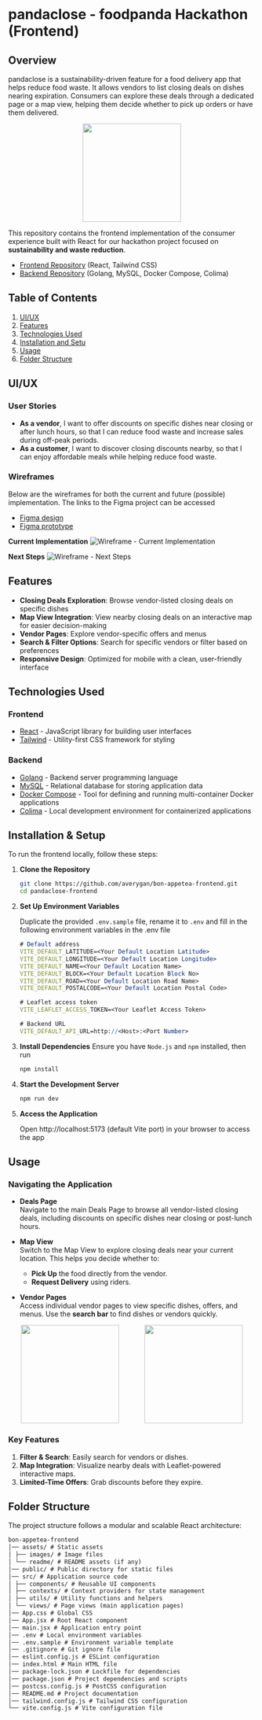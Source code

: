 # pandaclose - foodpanda Hackathon (Frontend)

## Overview
pandaclose is a sustainability-driven feature for a food delivery app that helps reduce food waste. It allows vendors to list closing deals on dishes nearing expiration. Consumers can explore these deals through a dedicated page or a map view, helping them decide whether to pick up orders or have them delivered. 

<p align="center">
  <img src="./assets/readme/paupau-closed-frontend.png" width="200" margin="auto">
</p>

This repository contains the frontend implementation of the consumer experience built with React for our hackathon project focused on **sustainability and waste reduction**.



* [Frontend Repository](https://github.com/averygan/bon-appetea-frontend) (React, Tailwind CSS)
* [Backend Repository](https://github.com/averygan/bon-appetea-backend) (Golang, MySQL, Docker Compose, Colima)

## Table of Contents
1. [UI/UX](#uiux)
2. [Features](#features)
3. [Technologies Used](#technologies-used)
4. [Installation and Setu](#installation--setup)
5. [Usage](#usage)
6. [Folder Structure](#folder-structure)

## UI/UX

### User Stories
- **As a vendor**, I want to offer discounts on specific dishes near closing or after lunch hours, so that I can reduce food waste and increase sales during off-peak periods.
- **As a customer**, I want to discover closing discounts nearby, so that I can enjoy affordable meals while helping reduce food waste.


### Wireframes
Below are the wireframes for both the current and future (possible) implementation. The links to the Figma project can be accessed
- [Figma design](https://www.figma.com/design/5o3xq5qUgmnXGrGgq28ofL/pandaclose?node-id=422-3494&t=1iWv07DY0Z1ADjiZ-1) 
- [Figma prototype](https://www.figma.com/proto/5o3xq5qUgmnXGrGgq28ofL/pandaclose?node-id=422-3494&t=1iWv07DY0Z1ADjiZ-1)

**Current Implementation**
![Wireframe - Current Implementation](./assets/readme/wireframe-current.png)

**Next Steps**
![Wireframe - Next Steps](./assets/readme/wireframe-future.png)


## Features
- **Closing Deals Exploration**: Browse vendor-listed closing deals on specific dishes
- **Map View Integration**: View nearby closing deals on an interactive map for easier decision-making
- **Vendor Pages**: Explore vendor-specific offers and menus
- **Search & Filter Options**: Search for specific vendors or filter based on preferences
- **Responsive Design**: Optimized for mobile with a clean, user-friendly interface


## Technologies Used
### Frontend
* [React](https://react.dev/) - JavaScript library for building user interfaces
* [Tailwind](https://tailwindcss.com/) - Utility-first CSS framework for styling

### Backend
* [Golang](https://go.dev/) - Backend server programming language
* [MySQL](https://www.mysql.com/) - Relational database for storing application data
* [Docker Compose](https://docs.docker.com/compose/) - Tool for defining and running multi-container Docker applications
* [Colima](https://github.com/abiosoft/colima) - Local development environment for containerized applications

## Installation & Setup
To run the frontend locally, follow these steps:

1. **Clone the Repository**  
   ```bash
   git clone https://github.com/averygan/bon-appetea-frontend.git
   cd pandaclose-frontend

2. **Set Up Environment Variables**

    Duplicate the provided `.env.sample` file, rename it to `.env` and fill in the following environment variables in the .env file
    ```mathematica
    # Default address
    VITE_DEFAULT_LATITUDE=<Your Default Location Latitude>
    VITE_DEFAULT_LONGITUDE=<Your Default Location Longitude>
    VITE_DEFAULT_NAME=<Your Default Location Name>
    VITE_DEFAULT_BLOCK=<Your Default Location Block No>
    VITE_DEFAULT_ROAD=<Your Default Location Road Name>
    VITE_DEFAULT_POSTALCODE=<Your Default Location Postal Code>

    # Leaflet access token
    VITE_LEAFLET_ACCESS_TOKEN=<Your Leaflet Access Token>

    # Backend URL
    VITE_DEFAULT_API_URL=http://<Host>:<Port Number>
    ```

3. **Install Dependencies**
Ensure you have `Node.js` and `npm` installed, then run
    ```bash
    npm install
    ```

4. **Start the Development Server**
    ```bash
    npm run dev
    ```

5. **Access the Application**

    Open http://localhost:5173 (default Vite port) in your browser to access the app

## Usage

### Navigating the Application
- **Deals Page**  
  Navigate to the main Deals Page to browse all vendor-listed closing deals, including discounts on specific dishes near closing or post-lunch hours.

- **Map View**  
  Switch to the Map View to explore closing deals near your current location. This helps you decide whether to:  
   - **Pick Up** the food directly from the vendor.  
   - **Request Delivery** using riders.

- **Vendor Pages**  
  Access individual vendor pages to view specific dishes, offers, and menus. Use the **search bar** to find dishes or vendors quickly.

<div style="display: flex; justify-content: space-evenly; align-items: center;" align="center">
  <img src="./assets/readme/list-view.gif" width="200" style="margin: 0 auto;">
  <img src="./assets/readme/map-view.gif" width="200" style="margin: 0 auto;">
</div>

### Key Features
1. **Filter & Search**: Easily search for vendors or dishes.  
2. **Map Integration**: Visualize nearby deals with Leaflet-powered interactive maps.  
3. **Limited-Time Offers**: Grab discounts before they expire.  

## Folder Structure
The project structure follows a modular and scalable React architecture:

```markdown
bon-appetea-frontend
│── assets/ # Static assets 
│ ├── images/ # Image files 
│ └── readme/ # README assets (if any) 
│── public/ # Public directory for static files 
│── src/ # Application source code 
│ ├── components/ # Reusable UI components 
│ ├── contexts/ # Context providers for state management 
│ ├── utils/ # Utility functions and helpers 
│ └── views/ # Page views (main application pages) 
│── App.css # Global CSS 
│── App.jsx # Root React component 
│── main.jsx # Application entry point 
│── .env # Local environment variables 
│── .env.sample # Environment variable template 
│── .gitignore # Git ignore file 
│── eslint.config.js # ESLint configuration 
│── index.html # Main HTML file 
│── package-lock.json # Lockfile for dependencies 
│── package.json # Project dependencies and scripts 
│── postcss.config.js # PostCSS configuration 
│── README.md # Project documentation 
│── tailwind.config.js # Tailwind CSS configuration 
└── vite.config.js # Vite configuration file
```